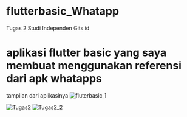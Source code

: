 # flutterbasic_Whatapp
Tugas 2 Studi Independen Gits.id
# aplikasi flutter basic yang saya membuat menggunakan referensi dari apk whatapps
tampilan dari aplikasinya
![fluterbasic_1](https://user-images.githubusercontent.com/56348329/132533921-1bd056e5-6e94-406c-a162-b71ad6d7e16d.jpeg)

![Tugas2](https://user-images.githubusercontent.com/56348329/133436082-5e1f8944-8df4-4571-bf34-406abae81ab1.png)
![Tugas2_2](https://user-images.githubusercontent.com/56348329/133436098-96b26c8d-8e72-4a56-89e4-31246caecffb.png)


 
